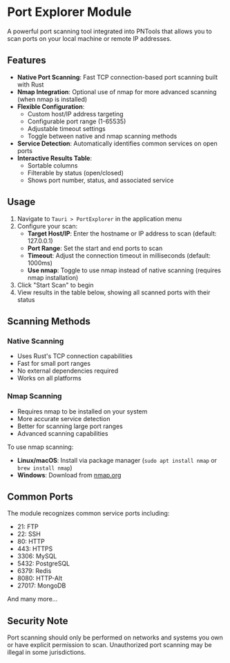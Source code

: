 # Port Explorer Module

A powerful port scanning tool integrated into PNTools that allows you to scan ports on your local machine or remote IP addresses.

## Features

- **Native Port Scanning**: Fast TCP connection-based port scanning built with Rust
- **Nmap Integration**: Optional use of nmap for more advanced scanning (when nmap is installed)
- **Flexible Configuration**:
  - Custom host/IP address targeting
  - Configurable port range (1-65535)
  - Adjustable timeout settings
  - Toggle between native and nmap scanning methods
- **Service Detection**: Automatically identifies common services on open ports
- **Interactive Results Table**:
  - Sortable columns
  - Filterable by status (open/closed)
  - Shows port number, status, and associated service

## Usage

1. Navigate to `Tauri > PortExplorer` in the application menu
2. Configure your scan:
   - **Target Host/IP**: Enter the hostname or IP address to scan (default: 127.0.0.1)
   - **Port Range**: Set the start and end ports to scan
   - **Timeout**: Adjust the connection timeout in milliseconds (default: 1000ms)
   - **Use nmap**: Toggle to use nmap instead of native scanning (requires nmap installation)
3. Click "Start Scan" to begin
4. View results in the table below, showing all scanned ports with their status

## Scanning Methods

### Native Scanning
- Uses Rust's TCP connection capabilities
- Fast for small port ranges
- No external dependencies required
- Works on all platforms

### Nmap Scanning
- Requires nmap to be installed on your system
- More accurate service detection
- Better for scanning large port ranges
- Advanced scanning capabilities

To use nmap scanning:
- **Linux/macOS**: Install via package manager (`sudo apt install nmap` or `brew install nmap`)
- **Windows**: Download from [nmap.org](https://nmap.org/download.html)

## Common Ports

The module recognizes common service ports including:
- 21: FTP
- 22: SSH
- 80: HTTP
- 443: HTTPS
- 3306: MySQL
- 5432: PostgreSQL
- 6379: Redis
- 8080: HTTP-Alt
- 27017: MongoDB

And many more...

## Security Note

Port scanning should only be performed on networks and systems you own or have explicit permission to scan. Unauthorized port scanning may be illegal in some jurisdictions.
